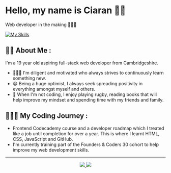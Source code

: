 # Hello, my name is Ciaran 👋🏻
Web developer in the making 👨🏼‍💻

[![My Skills](https://skillicons.dev/icons?i=html,css,js,git)](https://skillicons.dev)


## 🤝🏻 About Me : 
I'm a 19 year old aspiring full-stack web developer from Cambridgeshire.
* 👨🏼‍🏫 I'm diligent and motivated who always strives to continuously learn something new.
* 😁 Being a huge optimist, I always seek spreading positivity in everything amongst myself and others.
* 🏉 When I'm not coding, I enjoy playing rugby, reading books that will help improve my mindset and spending time with my friends and family.


## 🧗🏻‍♂️ My Coding Journey :
* Frontend Codecademy course and a developer roadmap which I treated like a job until completion for over a year. This is where I learnt HTML, CSS, JavaScript and GitHub.
* I'm currently training part of the Founders & Coders 30 cohort to help improve my web development skills. 



--------------
<p align="center">
  <a href="https://www.linkedin.com/in/ciaran-brown-0b3b54175/">
    <img src="https://skillicons.dev/icons?i=linkedin" />
  </a>
  <a href="https://www.instagram.com/ciaran.brown19/">
    <img src="https://skillicons.dev/icons?i=instagram" />
  </a>
</p>
